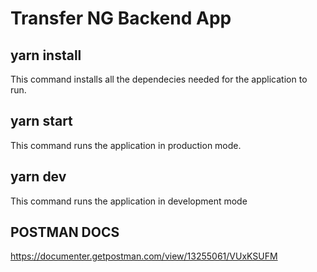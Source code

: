 # Transfer NG Backend App

## yarn install

This command installs all the dependecies needed for the application to run.

## yarn start

This command runs the application in production mode.

## yarn dev

This command runs the application in development mode

## POSTMAN DOCS

https://documenter.getpostman.com/view/13255061/VUxKSUFM
